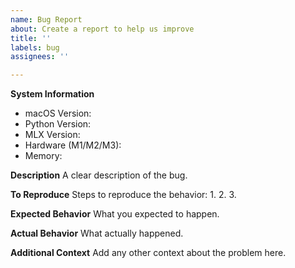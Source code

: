 ```yaml
---
name: Bug Report
about: Create a report to help us improve
title: ''
labels: bug
assignees: ''

---
```


**System Information**
- macOS Version:
- Python Version:
- MLX Version:
- Hardware (M1/M2/M3):
- Memory:

**Description**
A clear description of the bug.

**To Reproduce**
Steps to reproduce the behavior:
1. 
2. 
3. 

**Expected Behavior**
What you expected to happen.

**Actual Behavior**
What actually happened.

**Additional Context**
Add any other context about the problem here. 